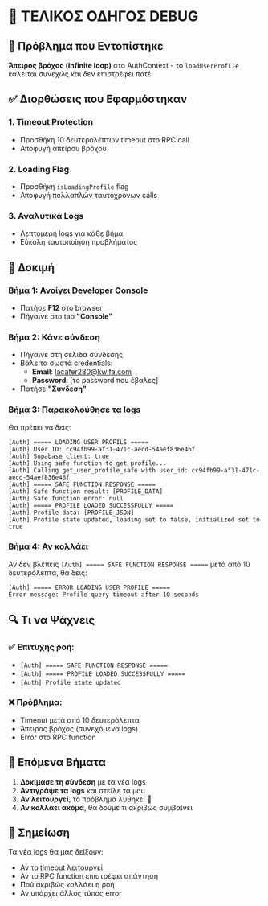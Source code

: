 # 🔧 ΤΕΛΙΚΟΣ ΟΔΗΓΟΣ DEBUG

## 🚨 Πρόβλημα που Εντοπίστηκε
**Άπειρος βρόχος (infinite loop)** στο AuthContext - το `loadUserProfile` καλείται συνεχώς και δεν επιστρέφει ποτέ.

## ✅ Διορθώσεις που Εφαρμόστηκαν

### 1. **Timeout Protection**
- Προσθήκη 10 δευτερολέπτων timeout στο RPC call
- Αποφυγή απείρου βρόχου

### 2. **Loading Flag**
- Προσθήκη `isLoadingProfile` flag
- Αποφυγή πολλαπλών ταυτόχρονων calls

### 3. **Αναλυτικά Logs**
- Λεπτομερή logs για κάθε βήμα
- Εύκολη ταυτοποίηση προβλήματος

## 🧪 Δοκιμή

### Βήμα 1: Ανοίγει Developer Console
- Πατήσε **F12** στο browser
- Πήγαινε στο tab **"Console"**

### Βήμα 2: Κάνε σύνδεση
- Πήγαινε στη σελίδα σύνδεσης
- Βάλε τα σωστά credentials:
  - **Email**: lacafer280@kwifa.com
  - **Password**: [το password που έβαλες]
- Πατήσε **"Σύνδεση"**

### Βήμα 3: Παρακολούθησε τα logs
Θα πρέπει να δεις:

```
[Auth] ===== LOADING USER PROFILE =====
[Auth] User ID: cc94fb99-af31-471c-aecd-54aef836e46f
[Auth] Supabase client: true
[Auth] Using safe function to get profile...
[Auth] Calling get_user_profile_safe with user_id: cc94fb99-af31-471c-aecd-54aef836e46f
[Auth] ===== SAFE FUNCTION RESPONSE =====
[Auth] Safe function result: [PROFILE_DATA]
[Auth] Safe function error: null
[Auth] ===== PROFILE LOADED SUCCESSFULLY =====
[Auth] Profile data: [PROFILE_JSON]
[Auth] Profile state updated, loading set to false, initialized set to true
```

### Βήμα 4: Αν κολλάει
Αν δεν βλέπεις `[Auth] ===== SAFE FUNCTION RESPONSE =====` μετά από 10 δευτερόλεπτα, θα δεις:
```
[Auth] ===== ERROR LOADING USER PROFILE =====
Error message: Profile query timeout after 10 seconds
```

## 🔍 Τι να Ψάχνεις

### ✅ **Επιτυχής ροή:**
- `[Auth] ===== SAFE FUNCTION RESPONSE =====`
- `[Auth] ===== PROFILE LOADED SUCCESSFULLY =====`
- `[Auth] Profile state updated`

### ❌ **Πρόβλημα:**
- Timeout μετά από 10 δευτερόλεπτα
- Άπειρος βρόχος (συνεχόμενα logs)
- Error στο RPC function

## 🚀 Επόμενα Βήματα

1. **Δοκίμασε τη σύνδεση** με τα νέα logs
2. **Αντιγράψε τα logs** και στείλε τα μου
3. **Αν λειτουργεί**, το πρόβλημα λύθηκε! 🎉
4. **Αν κολλάει ακόμα**, θα δούμε τι ακριβώς συμβαίνει

## 📝 Σημείωση

Τα νέα logs θα μας δείξουν:
- Αν το timeout λειτουργεί
- Αν το RPC function επιστρέφει απάντηση
- Πού ακριβώς κολλάει η ροή
- Αν υπάρχει άλλος τύπος error
